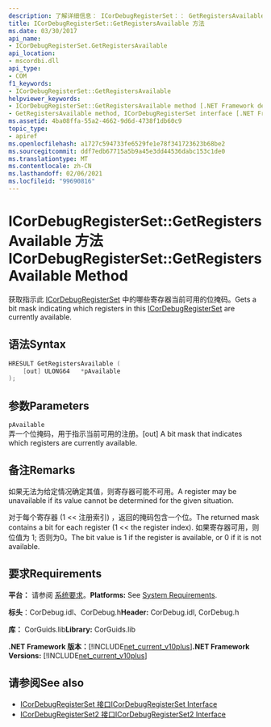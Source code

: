 ```yaml
---
description: 了解详细信息： ICorDebugRegisterSet：： GetRegistersAvailable 方法
title: ICorDebugRegisterSet::GetRegistersAvailable 方法
ms.date: 03/30/2017
api_name:
- ICorDebugRegisterSet.GetRegistersAvailable
api_location:
- mscordbi.dll
api_type:
- COM
f1_keywords:
- ICorDebugRegisterSet::GetRegistersAvailable
helpviewer_keywords:
- ICorDebugRegisterSet::GetRegistersAvailable method [.NET Framework debugging]
- GetRegistersAvailable method, ICorDebugRegisterSet interface [.NET Framework debugging]
ms.assetid: 4ba08ffa-55a2-4662-9d6d-4738f1db60c9
topic_type:
- apiref
ms.openlocfilehash: a1727c594733fe6529fe1e78f341723623b68be2
ms.sourcegitcommit: ddf7edb67715a5b9a45e3dd44536dabc153c1de0
ms.translationtype: MT
ms.contentlocale: zh-CN
ms.lasthandoff: 02/06/2021
ms.locfileid: "99690816"
---
```

# <a name="icordebugregistersetgetregistersavailable-method"></a><span data-ttu-id="03d18-103">ICorDebugRegisterSet::GetRegistersAvailable 方法</span><span class="sxs-lookup"><span data-stu-id="03d18-103">ICorDebugRegisterSet::GetRegistersAvailable Method</span></span>

<span data-ttu-id="03d18-104">获取指示此 [ICorDebugRegisterSet](icordebugregisterset-interface.md) 中的哪些寄存器当前可用的位掩码。</span><span class="sxs-lookup"><span data-stu-id="03d18-104">Gets a bit mask indicating which registers in this [ICorDebugRegisterSet](icordebugregisterset-interface.md) are currently available.</span></span>  
  
## <a name="syntax"></a><span data-ttu-id="03d18-105">语法</span><span class="sxs-lookup"><span data-stu-id="03d18-105">Syntax</span></span>  
  
```cpp  
HRESULT GetRegistersAvailable (  
    [out] ULONG64   *pAvailable  
);  
```  
  
## <a name="parameters"></a><span data-ttu-id="03d18-106">参数</span><span class="sxs-lookup"><span data-stu-id="03d18-106">Parameters</span></span>  

 `pAvailable`  
 <span data-ttu-id="03d18-107">弄一个位掩码，用于指示当前可用的注册。</span><span class="sxs-lookup"><span data-stu-id="03d18-107">[out] A bit mask that indicates which registers are currently available.</span></span>  
  
## <a name="remarks"></a><span data-ttu-id="03d18-108">备注</span><span class="sxs-lookup"><span data-stu-id="03d18-108">Remarks</span></span>  

 <span data-ttu-id="03d18-109">如果无法为给定情况确定其值，则寄存器可能不可用。</span><span class="sxs-lookup"><span data-stu-id="03d18-109">A register may be unavailable if its value cannot be determined for the given situation.</span></span>  
  
 <span data-ttu-id="03d18-110">对于每个寄存器 (1 << 注册索引) ，返回的掩码包含一个位。</span><span class="sxs-lookup"><span data-stu-id="03d18-110">The returned mask contains a bit for each register (1 << the register index).</span></span> <span data-ttu-id="03d18-111">如果寄存器可用，则位值为 1; 否则为0。</span><span class="sxs-lookup"><span data-stu-id="03d18-111">The bit value is 1 if the register is available, or 0 if it is not available.</span></span>  
  
## <a name="requirements"></a><span data-ttu-id="03d18-112">要求</span><span class="sxs-lookup"><span data-stu-id="03d18-112">Requirements</span></span>  

 <span data-ttu-id="03d18-113">**平台：** 请参阅 [系统要求](../../get-started/system-requirements.md)。</span><span class="sxs-lookup"><span data-stu-id="03d18-113">**Platforms:** See [System Requirements](../../get-started/system-requirements.md).</span></span>  
  
 <span data-ttu-id="03d18-114">**标头**：CorDebug.idl、CorDebug.h</span><span class="sxs-lookup"><span data-stu-id="03d18-114">**Header:** CorDebug.idl, CorDebug.h</span></span>  
  
 <span data-ttu-id="03d18-115">**库：** CorGuids.lib</span><span class="sxs-lookup"><span data-stu-id="03d18-115">**Library:** CorGuids.lib</span></span>  
  
 <span data-ttu-id="03d18-116">**.NET Framework 版本：**[!INCLUDE[net_current_v10plus](../../../../includes/net-current-v10plus-md.md)]</span><span class="sxs-lookup"><span data-stu-id="03d18-116">**.NET Framework Versions:** [!INCLUDE[net_current_v10plus](../../../../includes/net-current-v10plus-md.md)]</span></span>  
  
## <a name="see-also"></a><span data-ttu-id="03d18-117">请参阅</span><span class="sxs-lookup"><span data-stu-id="03d18-117">See also</span></span>

- [<span data-ttu-id="03d18-118">ICorDebugRegisterSet 接口</span><span class="sxs-lookup"><span data-stu-id="03d18-118">ICorDebugRegisterSet Interface</span></span>](icordebugregisterset-interface.md)
- [<span data-ttu-id="03d18-119">ICorDebugRegisterSet2 接口</span><span class="sxs-lookup"><span data-stu-id="03d18-119">ICorDebugRegisterSet2 Interface</span></span>](icordebugregisterset2-interface.md)
